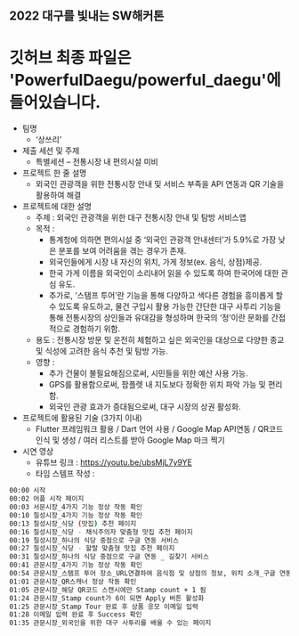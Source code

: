 ## 2022 대구를 빛내는 SW해커톤

# 깃허브 최종 파일은 'PowerfulDaegu/powerful_daegu'에 들어있습니다.

* 팀명
  * ‘상쓰리’
* 제출 세션 및 주제
  * 특별세션 – 전통시장 내 편의시설 미비
* 프로젝트 한 줄 설명
  * 외국인 관광객을 위한 전통시장 안내 및 서비스 부족을 API 연동과 QR 기술을 활용하여 해결
* 프로젝트에 대한 설명
  * 주제 : 외국인 관광객을 위한 대구 전통시장 안내 및 탐방 서비스앱
  * 목적 : 
    * 통계청에 의하면 편의시설 중 ‘외국인 관광객 안내센터’가 5.9%로 가장 낮은 분포를 보여 어려움을 겪는 경우가 존재. 
    * 외국인들에게 시장 내 자신의 위치, 가게 정보(ex. 음식, 상점)제공. 
    * 한국 가게 이름을 외국인이 소리내어 읽을 수 있도록 하여 한국어에 대한 관심 유도.
    * 추가로, ‘스탬프 투어’란 기능을 통해 다양하고 색다른 경험을 흥미롭게 할 수 있도록 유도하고, 물건 구입시 활용 가능한 간단한 대구 사투리 기능을 통해 전통시장의 상인들과 유대감을 형성하며 한국의 ‘정’이란 문화를 간접적으로 경험하기 위함.
  * 용도 : 전통시장 방문 및 온전히 체험하고 싶은 외국인을 대상으로 다양한 종교 및 식성에 고려한 음식 추천 및 탐방 가능.
  * 영향 : 
    * 추가 건물이 불필요해짐으로써, 시민들을 위한 예산 사용 가능. 
    * GPS를 활용함으로써, 팜플렛 내 지도보다 정확한 위치 파악 가능 및 편리함. 
    * 외국인 관광 효과가 증대됨으로써, 대구 시장의 상권 활성화.
* 프로젝트에 활용된 기술 (3가지 이내)
  * Flutter 프레임워크 활용 / Dart 언어 사용 / Google Map API연동 / QR코드 인식 및 생성 / 여러 리스트를 받아 Google Map 마크 찍기
* 시연 영상
  * 유튜브 링크 : https://youtu.be/ubsMjL7y9YE
  * 타임 스템프 작성 :
```sh
00:00 시작
00:02 어플 시작 페이지
00:03 서문시장_4가지 기능 정상 작동 확인
00:10 칠성시장_4가지 기능 정상 작동 확인
00:13 칠성시장_식당 (맛집) 추천 페이지
00:16 칠성시장_식당 - 채식주의자 맞춤형 맛집 추천 페이지
00:19 칠성시장_하나의 식당 중점으로 구글 연동 서비스
00:27 칠성시장_식당 - 할랄 맞춤형 맛집 추천 페이지
00:31 칠성시장_하나의 식당 중점으로 구글 연동 _ 길찾기 서비스
00:41 관문시장_4가지 기능 정상 작동 확인
00:54 관문시장_스탬프 투어 장소_URL연결하여 음식점 및 상점의 정보, 위치 소개_구글 연동 서비스
01:01 관문시장_QR스캐너 정상 작동 확인
01:05 관문시장_해당 QR코드 스캔시에만 Stamp count + 1 됨
01:24 관문시장_Stamp count가 6이 되면 Apply 버튼 활성화
01:25 관문시장_Stamp Tour 완료 후 상품 응모 이메일 입력 
01:28 이메일 입력 완료 후 Success 확인
01:35 관문시장_외국인을 위한 대구 사투리를 배울 수 있는 페이지
 
```

